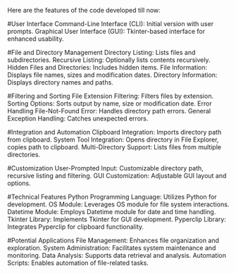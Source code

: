 Here are the features of the code developed till now:

#User Interface
Command-Line Interface (CLI): Initial version with user prompts.
Graphical User Interface (GUI): Tkinter-based interface for enhanced usability.

#File and Directory Management
Directory Listing: Lists files and subdirectories.
Recursive Listing: Optionally lists contents recursively.
Hidden Files and Directories: Includes hidden items.
File Information: Displays file names, sizes and modification dates.
Directory Information: Displays directory names and paths.

#Filtering and Sorting
File Extension Filtering: Filters files by extension.
Sorting Options: Sorts output by name, size or modification date.
Error Handling
File-Not-Found Error: Handles directory path errors.
General Exception Handling: Catches unexpected errors.

#Integration and Automation
Clipboard Integration: Imports directory path from clipboard.
System Tool Integration: Opens directory in File Explorer, copies path to clipboard.
Multi-Directory Support: Lists files from multiple directories.

#Customization
User-Prompted Input: Customizable directory path, recursive listing and filtering.
GUI Customization: Adjustable GUI layout and options.

#Technical Features
Python Programming Language: Utilizes Python for development.
OS Module: Leverages OS module for file system interactions.
Datetime Module: Employs Datetime module for date and time handling.
Tkinter Library: Implements Tkinter for GUI development.
Pyperclip Library: Integrates Pyperclip for clipboard functionality.

#Potential Applications
File Management: Enhances file organization and exploration.
System Administration: Facilitates system maintenance and monitoring.
Data Analysis: Supports data retrieval and analysis.
Automation Scripts: Enables automation of file-related tasks.

